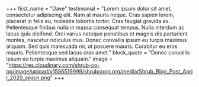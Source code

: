 +++
first_name = "Dave"
testimonial = "Lorem ipsum dolor sit amet, consectetur adipiscing elit. Nam at mauris neque. Cras sapien lorem, placerat in felis eu, molestie lobortis tortor. Cras feugiat gravida ex. Pellentesque finibus nulla in massa consequat tempus. Nulla interdum ac lacus quis eleifend. Orci varius natoque penatibus et magnis dis parturient montes, nascetur ridiculus mus. Donec convallis ipsum eu turpis maximus aliquam. Sed quis malesuada mi, ut posuere mauris. Curabitur eu eros mauris. Pellentesque sed lacus cras amet."
block_quote = "Donec convallis ipsum eu turpis maximus aliquam."
image = "https://res.cloudinary.com/shrub-co-op/image/upload/v1586519999/shrubcoop.org/media/Shrub_Blog_Post_April_2020_oikjcn.png"
+++
